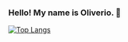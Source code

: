 ### Hello! My name is Oliverio. 👋 

[![Top Langs](https://github-readme-stats-git-masterrstaa-rickstaa.vercel.app/api/top-langs/?username=76Oliverio)](https://github.com/76Oliverio/github-readme-stats)
